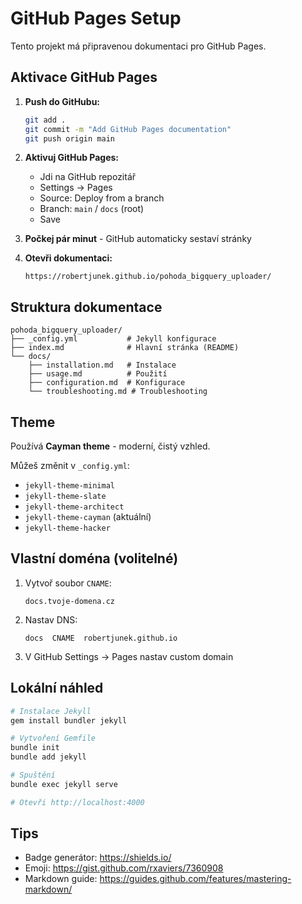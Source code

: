 # GitHub Pages Setup

Tento projekt má připravenou dokumentaci pro GitHub Pages.

## Aktivace GitHub Pages

1. **Push do GitHubu:**
   ```bash
   git add .
   git commit -m "Add GitHub Pages documentation"
   git push origin main
   ```

2. **Aktivuj GitHub Pages:**
   - Jdi na GitHub repozitář
   - Settings → Pages
   - Source: Deploy from a branch
   - Branch: `main` / `docs` (root)
   - Save

3. **Počkej pár minut** - GitHub automaticky sestaví stránky

4. **Otevři dokumentaci:**
   ```
   https://robertjunek.github.io/pohoda_bigquery_uploader/
   ```

## Struktura dokumentace

```
pohoda_bigquery_uploader/
├── _config.yml           # Jekyll konfigurace
├── index.md              # Hlavní stránka (README)
└── docs/
    ├── installation.md   # Instalace
    ├── usage.md          # Použití
    ├── configuration.md  # Konfigurace
    └── troubleshooting.md # Troubleshooting
```

## Theme

Používá **Cayman theme** - moderní, čistý vzhled.

Můžeš změnit v `_config.yml`:
- `jekyll-theme-minimal`
- `jekyll-theme-slate`
- `jekyll-theme-architect`
- `jekyll-theme-cayman` (aktuální)
- `jekyll-theme-hacker`

## Vlastní doména (volitelné)

1. Vytvoř soubor `CNAME`:
   ```
   docs.tvoje-domena.cz
   ```

2. Nastav DNS:
   ```
   docs  CNAME  robertjunek.github.io
   ```

3. V GitHub Settings → Pages nastav custom domain

## Lokální náhled

```bash
# Instalace Jekyll
gem install bundler jekyll

# Vytvoření Gemfile
bundle init
bundle add jekyll

# Spuštění
bundle exec jekyll serve

# Otevři http://localhost:4000
```

## Tips

- Badge generátor: https://shields.io/
- Emoji: https://gist.github.com/rxaviers/7360908
- Markdown guide: https://guides.github.com/features/mastering-markdown/
